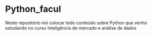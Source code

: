# Python_facul
Neste repositório irei colocar todo conteúdo sobre Python que venho estudando no curso Inteligência de mercado e análise de dados 

